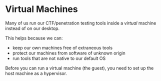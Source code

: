 # Virtual Machines

Many of us run our CTF/penetration testing tools inside a *virtual* machine instead of on our desktop. 

This helps because we can:
* keep our own machines free of extraneous tools
* protect our machines from software of unknown origin
* run tools that are not native to our default OS

Before you can run a virtual machine (the guest), you need to set up the host machine as a hypervisor.